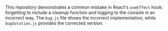This repository demonstrates a common mistake in React's `useEffect` hook: forgetting to include a cleanup function and logging to the console in an incorrect way. The `bug.js` file shows the incorrect implementation, while `bugSolution.js` provides the corrected version.